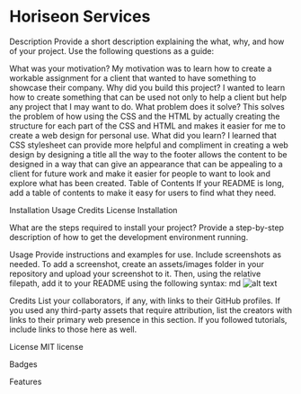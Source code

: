 # Horiseon Services

Description
Provide a short description explaining the what, why, and how of your project. Use the following questions as a guide:

What was your motivation? My motivation was to learn how to create a workable assignment for a client that wanted to have something to showcase their company.
Why did you build this project? I wanted to learn how to create something that can be used not only to help a client but help any project that I may want to do.
What problem does it solve? This solves the problem of how using the CSS and the HTML by actually creating the structure for each part of the CSS and HTML and makes it easier for me to create a web design for personal use.
What did you learn? I learned that CSS stylesheet can provide more helpful and compliment in creating a web design by designing a title all the way to the footer allows the content to be designed in a way that can give an appearance that can be appealing to a client for future work and make it easier for people to want to look and explore what has been created.
Table of Contents
If your README is long, add a table of contents to make it easy for users to find what they need.

Installation
Usage
Credits
License
Installation

What are the steps required to install your project? Provide a step-by-step description of how to get the development environment running.

Usage
Provide instructions and examples for use. Include screenshots as needed. To add a screenshot, create an assets/images folder in your repository and upload your screenshot to it. Then, using the relative filepath, add it to your README using the following syntax: md ![alt text](assets/images/screenshot.png)

Credits
List your collaborators, if any, with links to their GitHub profiles. If you used any third-party assets that require attribution, list the creators with links to their primary web presence in this section. If you followed tutorials, include links to those here as well.

License
MIT license

Badges

Features



